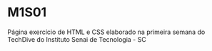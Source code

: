 # M1S01
Página exercício de HTML e CSS elaborado na primeira semana do TechDive do Instituto Senai de Tecnologia - SC

